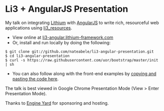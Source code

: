 # Li3 + AngularJS Presentation

My talk on integrating [Lithium](http://lithify.me) with [AngularJS](http://angularjs.org) to write rich, resourceful web applications using [li3_resources](https://github.com/nateabele/li3_resources).

 * View online at [li3-angular.lithium-framework.com](http://li3-angular.lithium-framework.com)
 * Or, install and run locally by doing the following:

```
$ git clone git://github.com/nateabele/li3-angular-presentation.git
$ cd li3-angular-presentation
$ curl -s https://raw.githubusercontent.com/uor/bootstrap/master/init | sh
```

 * You can also follow along with the front-end examples by [copying and pasting the code here](https://gist.github.com/6047be367e7aafc4bf26).

The talk is best viewed in Google Chrome Presentation Mode (View > Enter Presentation Mode).

Thanks to [Engine Yard](http://engineyard.com) for sponsoring and hosting.
